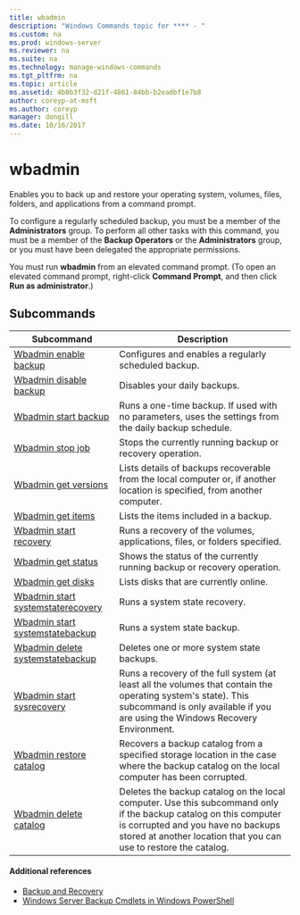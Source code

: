 ```yaml
---
title: wbadmin
description: "Windows Commands topic for **** - "
ms.custom: na
ms.prod: windows-server
ms.reviewer: na
ms.suite: na
ms.technology: manage-windows-commands
ms.tgt_pltfrm: na
ms.topic: article
ms.assetid: 4b0b3f32-d21f-4861-84bb-b2eadbf1e7b8
author: coreyp-at-msft
ms.author: coreyp
manager: dongill
ms.date: 10/16/2017
---
```


# wbadmin



Enables you to back up and restore your operating system, volumes, files, folders, and applications from a command prompt.

To configure a regularly scheduled backup, you must be a member of the **Administrators** group. To perform all other tasks with this command, you must be a member of the **Backup Operators** or the **Administrators** group, or you must have been delegated the appropriate permissions.

You must run **wbadmin** from an elevated command prompt. (To open an elevated command prompt, right-click **Command Prompt**, and then click **Run as administrator**.)

## Subcommands

|Subcommand|Description|
|----------|-----------|
|[Wbadmin enable backup](wbadmin-enable-backup.md)|Configures and enables a regularly scheduled backup.|
|[Wbadmin disable backup](wbadmin-disable-backup.md)|Disables your daily backups.|
|[Wbadmin start backup](wbadmin-start-backup.md)|Runs a one-time backup. If used with no parameters, uses the settings from the daily backup schedule.|
|[Wbadmin stop job](wbadmin-stop-job.md)|Stops the currently running backup or recovery operation.|
|[Wbadmin get versions](wbadmin-get-versions.md)|Lists details of backups recoverable from the local computer or, if another location is specified, from another computer.|
|[Wbadmin get items](wbadmin-get-items.md)|Lists the items included in a backup.|
|[Wbadmin start recovery](wbadmin-start-recovery.md)|Runs a recovery of the volumes, applications, files, or folders specified.|
|[Wbadmin get status](wbadmin-get-status.md)|Shows the status of the currently running backup or recovery operation.|
|[Wbadmin get disks](wbadmin-get-disks.md)|Lists disks that are currently online.|
|[Wbadmin start systemstaterecovery](wbadmin-start-systemstaterecovery.md)|Runs a system state recovery.|
|[Wbadmin start systemstatebackup](wbadmin-start-systemstatebackup.md)|Runs a system state backup.|
|[Wbadmin delete systemstatebackup](wbadmin-delete-systemstatebackup.md)|Deletes one or more system state backups.|
|[Wbadmin start sysrecovery](wbadmin-start-sysrecovery.md)|Runs a recovery of the full system (at least all the volumes that contain the operating system's state). This subcommand  is only available if you are using the Windows Recovery Environment.|
|[Wbadmin restore catalog](wbadmin-restore-catalog.md)|Recovers a backup catalog from a specified storage location in the case where the backup catalog on the local computer has been corrupted.|
|[Wbadmin delete catalog](wbadmin-delete-catalog.md)|Deletes the backup catalog on the local computer. Use this subcommand only if the backup catalog on this computer is corrupted and you have no backups stored at another location that you can use to restore the catalog.|

#### Additional references

-   [Backup and Recovery](https://go.microsoft.com/fwlink/?LinkID=195054)
-   [Windows Server Backup Cmdlets in Windows PowerShell](https://technet.microsoft.com/library/jj902428.aspx)